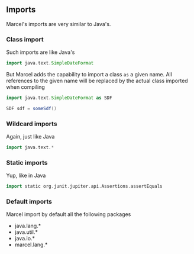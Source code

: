 ## Imports

Marcel's imports are very similar to Java's.

### Class import
Such imports are like Java's

```groovy
import java.text.SimpleDateFormat
```


But Marcel adds the capability to import a class `as` a given name. All references to the given name will be replaced by the
actual class imported when compiling

```groovy
import java.text.SimpleDateFormat as SDF

SDF sdf = someSdf()
```

### Wildcard imports
Again, just like Java
```groovy
import java.text.*
```

### Static imports
Yup, like in Java
```groovy
import static org.junit.jupiter.api.Assertions.assertEquals
```

### Default imports
Marcel import by default all the following packages
- java.lang.*
- java.util.*
- java.io.*
- marcel.lang.*